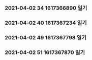 ### 2021-04-02 34 1617366890  일기
### 2021-04-02 40 1617367234  일기
### 2021-04-02 49 1617367798  일기
### 2021-04-02 51 1617367870  일기
